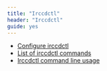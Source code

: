 ```yaml
---
title: "Irccdctl"
header: "Irccdctl"
guide: yes
---
```


  - [Configure irccdctl](configuring.html)
  - [List of irccdctl commands](commands.html)
  - [Irccdctl command line usage](usage.html)
